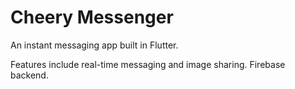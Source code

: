 # Cheery Messenger

An instant messaging app built in Flutter.

Features include real-time messaging and image sharing. Firebase backend.
